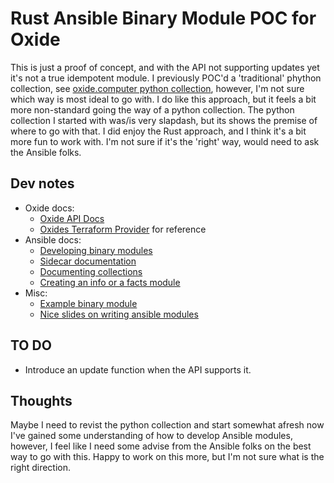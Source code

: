 # Rust Ansible Binary Module POC for Oxide
This is just a proof of concept, and with the API not supporting updates yet it's not a true idempotent module. I previously POC'd a 'traditional' phython collection, see [oxide.computer python collection](https://github.com/jforce/oxide.computer), however, I'm not sure which way is most ideal to go with. I do like this approach, but it feels a bit more non-standard going the way of a python collection. The python collection I started with was/is very slapdash, but its shows the premise of where to go with that. I did enjoy the Rust approach, and I think it's a bit more fun to work with. I'm not sure if it's the 'right' way, would need to ask the Ansible folks.

## Dev notes
* Oxide docs:
  - [Oxide API Docs](https://docs.oxide.computer/api/current_user_ssh_key_create)
  - [Oxides Terraform Provider](https://github.com/oxidecomputer/terraform-provider-oxide) for reference
* Ansible docs:
  - [Developing binary modules](https://docs.ansible.com/ansible/latest/dev_guide/developing_program_flow_modules.html#non-native-want-json-modules)
  - [Sidecar documentation](https://docs.ansible.com/ansible/latest/dev_guide/sidecar.html)
  - [Documenting collections](https://docs.ansible.com/ansible/latest/dev_guide/developing_collections_documenting.html)
  - [Creating an info or a facts module](https://docs.ansible.com/ansible/latest/dev_guide/developing_modules_general.html#creating-an-info-or-a-facts-module)
* Misc:
  - [Example binary module](https://github.com/ansible/ansible/tree/devel/test/integration/targets/binary_modules)
  - [Nice slides on writing ansible modules](https://www.denog.de/media/DENOG11/day1_9_20191111-DENOG11-AnsibleModules-anim_HUBrLJX.pdf)

## TO DO
  * Introduce an update function when the API supports it.

## Thoughts
Maybe I need to revist the python collection and start somewhat afresh now I've gained some understanding of how to develop Ansible modules, however, I feel like I need some advise from the Ansible folks on the best way to go with this. Happy to work on this more, but I'm not sure what is the right direction.
